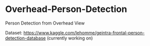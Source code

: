 # Overhead-Person-Detection

Person Detection from Overhead View

Dataset: https://www.kaggle.com/lehomme/geintra-frontal-person-detection-database (currently working on)
